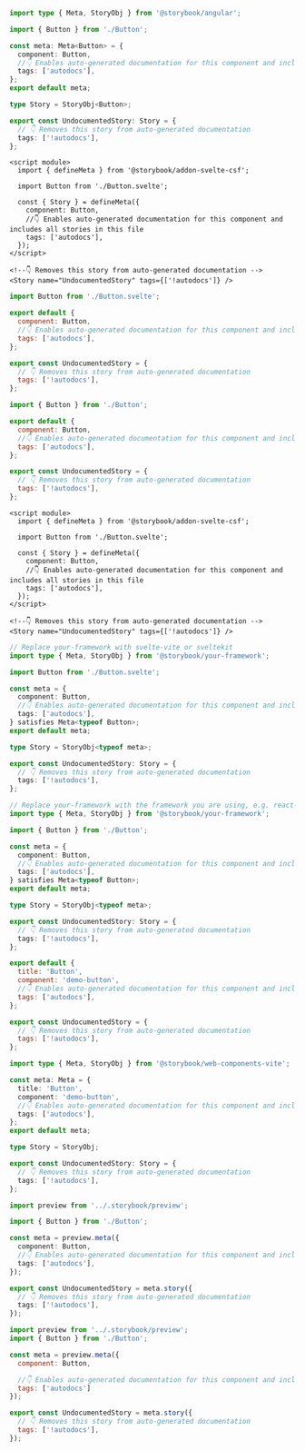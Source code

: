 ```ts filename="Button.stories.ts" renderer="angular" language="ts"
import type { Meta, StoryObj } from '@storybook/angular';

import { Button } from './Button';

const meta: Meta<Button> = {
  component: Button,
  //👇 Enables auto-generated documentation for this component and includes all stories in this file
  tags: ['autodocs'],
};
export default meta;

type Story = StoryObj<Button>;

export const UndocumentedStory: Story = {
  // 👇 Removes this story from auto-generated documentation
  tags: ['!autodocs'],
};
```

```svelte filename="Button.stories.svelte" renderer="svelte" language="js" tabTitle="Svelte CSF"
<script module>
  import { defineMeta } from '@storybook/addon-svelte-csf';

  import Button from './Button.svelte';

  const { Story } = defineMeta({
    component: Button,
    //👇 Enables auto-generated documentation for this component and includes all stories in this file
    tags: ['autodocs'],
  });
</script>

<!--👇 Removes this story from auto-generated documentation -->
<Story name="UndocumentedStory" tags={['!autodocs']} />
```

```js filename="Button.stories.js" renderer="svelte" language="js" tabTitle="CSF"
import Button from './Button.svelte';

export default {
  component: Button,
  //👇 Enables auto-generated documentation for this component and includes all stories in this file
  tags: ['autodocs'],
};

export const UndocumentedStory = {
  // 👇 Removes this story from auto-generated documentation
  tags: ['!autodocs'],
};
```

```js filename="Button.stories.js" renderer="common" language="js" tabTitle="CSF 3"
import { Button } from './Button';

export default {
  component: Button,
  //👇 Enables auto-generated documentation for this component and includes all stories in this file
  tags: ['autodocs'],
};

export const UndocumentedStory = {
  // 👇 Removes this story from auto-generated documentation
  tags: ['!autodocs'],
};
```

```svelte filename="Button.stories.svelte" renderer="svelte" language="ts" tabTitle="Svelte CSF"
<script module>
  import { defineMeta } from '@storybook/addon-svelte-csf';

  import Button from './Button.svelte';

  const { Story } = defineMeta({
    component: Button,
    //👇 Enables auto-generated documentation for this component and includes all stories in this file
    tags: ['autodocs'],
  });
</script>

<!--👇 Removes this story from auto-generated documentation -->
<Story name="UndocumentedStory" tags={['!autodocs']} />
```

```ts filename="Button.stories.ts" renderer="svelte" language="ts" tabTitle="CSF"
// Replace your-framework with svelte-vite or sveltekit
import type { Meta, StoryObj } from '@storybook/your-framework';

import Button from './Button.svelte';

const meta = {
  component: Button,
  //👇 Enables auto-generated documentation for this component and includes all stories in this file
  tags: ['autodocs'],
} satisfies Meta<typeof Button>;
export default meta;

type Story = StoryObj<typeof meta>;

export const UndocumentedStory: Story = {
  // 👇 Removes this story from auto-generated documentation
  tags: ['!autodocs'],
};
```

```ts filename="Button.stories.ts" renderer="common" language="ts" tabTitle="CSF 3"
// Replace your-framework with the framework you are using, e.g. react-vite, nextjs, vue3-vite, etc.
import type { Meta, StoryObj } from '@storybook/your-framework';

import { Button } from './Button';

const meta = {
  component: Button,
  //👇 Enables auto-generated documentation for this component and includes all stories in this file
  tags: ['autodocs'],
} satisfies Meta<typeof Button>;
export default meta;

type Story = StoryObj<typeof meta>;

export const UndocumentedStory: Story = {
  // 👇 Removes this story from auto-generated documentation
  tags: ['!autodocs'],
};
```

```js filename="Button.stories.js" renderer="web-components" language="js"
export default {
  title: 'Button',
  component: 'demo-button',
  //👇 Enables auto-generated documentation for this component and includes all stories in this file
  tags: ['autodocs'],
};

export const UndocumentedStory = {
  // 👇 Removes this story from auto-generated documentation
  tags: ['!autodocs'],
};
```

```ts filename="Button.stories.ts" renderer="web-components" language="ts"
import type { Meta, StoryObj } from '@storybook/web-components-vite';

const meta: Meta = {
  title: 'Button',
  component: 'demo-button',
  //👇 Enables auto-generated documentation for this component and includes all stories in this file
  tags: ['autodocs'],
};
export default meta;

type Story = StoryObj;

export const UndocumentedStory: Story = {
  // 👇 Removes this story from auto-generated documentation
  tags: ['!autodocs'],
};
```

```ts filename="Button.stories.ts" renderer="react" language="ts" tabTitle="CSF Next 🧪"
import preview from '../.storybook/preview';

import { Button } from './Button';

const meta = preview.meta({
  component: Button,
  //👇 Enables auto-generated documentation for this component and includes all stories in this file
  tags: ['autodocs'],
});

export const UndocumentedStory = meta.story({
  // 👇 Removes this story from auto-generated documentation
  tags: ['!autodocs'],
});
```

<!-- JS snippets still needed while providing both CSF 3 & Next -->

```js filename="Button.stories.js" renderer="react" language="js" tabTitle="CSF Next 🧪"
import preview from '../.storybook/preview';
import { Button } from './Button';

const meta = preview.meta({
  component: Button,

  //👇 Enables auto-generated documentation for this component and includes all stories in this file
  tags: ['autodocs']
});

export const UndocumentedStory = meta.story({
  // 👇 Removes this story from auto-generated documentation
  tags: ['!autodocs'],
});
```
